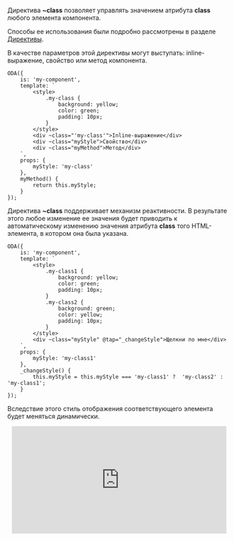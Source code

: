 Директива **~class** позволяет управлять значением атрибута **class** любого элемента компонента.

Способы ее использования были подробно рассмотрены в разделе [Директивы](https://odajs.org/#learn/docs/guide#learn/docs/guide/structure/template/jsx/directives/~class.md).

В качестве параметров этой директивы могут выступать: inline-выражение, свойство или метод компонента.

```javascript_run_line_edit_[my-component.js]
ODA({
    is: 'my-component',
    template: `
        <style>
            .my-class {
                background: yellow;
                color: green;
                padding: 10px;
            }
        </style>
        <div ~class="'my-class'">Inline-выражение</div>
        <div ~class="myStyle">Свойство</div>
        <div ~class="myMethod">Метод</div>
    `,
    props: {
        myStyle: 'my-class'
    },
    myMethod() {
        return this.myStyle;
    }
});
```

Директива **~class** поддерживает механизм реактивности. В результате этого любое изменение ее значения будет приводить к автоматическому изменению значения атрибута **class** того HTML-элемента, в котором она была указана.

```javascript_run_line_edit_[my-component.js]
ODA({
    is: 'my-component',
    template: `
        <style>
            .my-class1 {
                background: yellow;
                color: green;
                padding: 10px;
            }
            .my-class2 {
                background: green;
                color: yellow;
                padding: 10px;
            }
        </style>
        <div ~class="myStyle" @tap="_changeStyle">Щелкни по мне</div>
    `,
    props: {
        myStyle: 'my-class1'
    },
    _changeStyle() {
        this.myStyle = this.myStyle === 'my-class1' ?  'my-class2' : 'my-class1';
    }
});
```

Вследствие этого стиль отображения соответствующего элемента будет меняться динамически.

<div style="position:relative;padding-bottom:48%; margin:10px">
    <iframe src="https://www.youtube.com/embed/VrZxvt-KsBA?start=0" frameborder="0" allow="accelerometer; autoplay; encrypted-media; gyroscope; picture-in-picture" allowfullscreen 
    	style="position:absolute;width:100%;height:100%;"></iframe>
</div>
